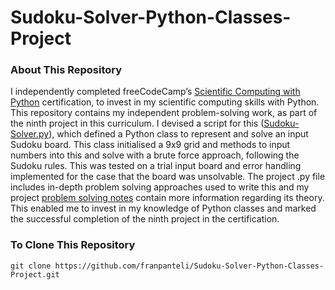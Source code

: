 # Sudoku-Solver-Python-Classes-Project
### About This Repository
I independently completed freeCodeCamp’s [Scientific Computing with Python](https://www.freecodecamp.org/learn/scientific-computing-with-python/) certification, to invest in my scientific computing skills with Python. This repository contains my independent problem-solving work, as part of the ninth project in this curriculum. I devised a script for this ([Sudoku-Solver.py](https://github.com/franpanteli/Sudoku-Solver-Python-Classes-Project/blob/main/Sudoku-Solver.py)), which defined a Python class to represent and solve an input Sudoku board. This class initialised a 9x9 grid and methods to input numbers into this and solve with a brute force approach, following the Sudoku rules. This was tested on a trial input  board and error handling implemented for the case that the board was unsolvable. The project .py file includes in-depth problem solving approaches used to write this and my project [problem solving notes](https://github.com/franpanteli/Sudoku-Solver-Python-Classes-Project/blob/main/Sudoku%20Solver%20Problem%20Solving%20Thought%20Process%20Notes.txt) contain more information regarding its theory. This enabled me to invest in my knowledge of Python classes and marked the successful completion of the ninth project in the certification.

### To Clone This Repository
```
git clone https://github.com/franpanteli/Sudoku-Solver-Python-Classes-Project.git
```
